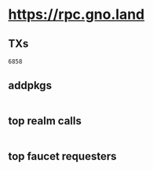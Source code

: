 # https://rpc.gno.land

## TXs
```
6858
```

## addpkgs
```
```

## top realm calls
```
```

## top faucet requesters
```
```

